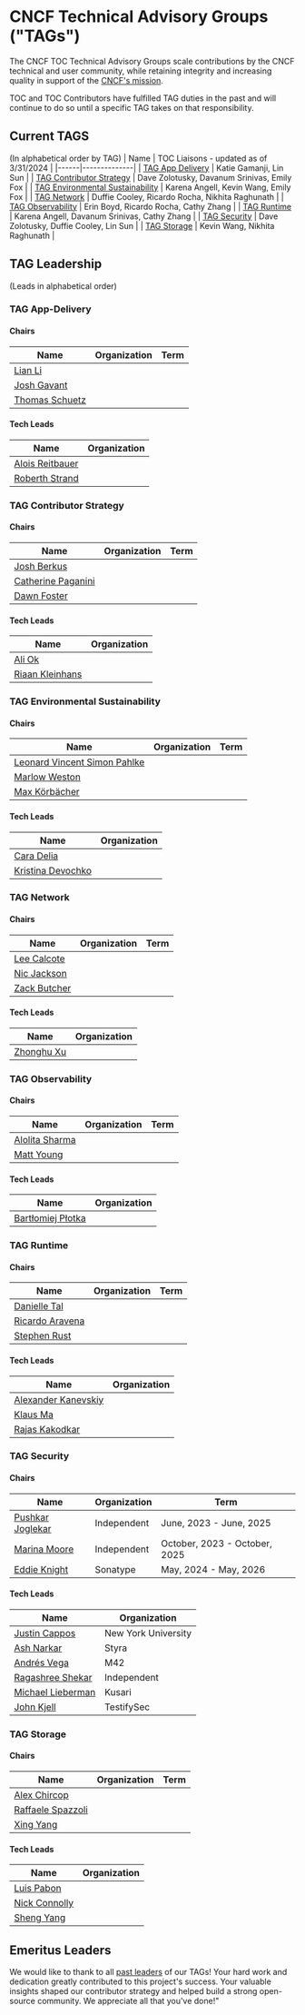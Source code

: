 # CNCF Technical Advisory Groups ("TAGs")

The CNCF TOC Technical Advisory Groups scale contributions by the CNCF
technical and user community, while retaining integrity and increasing quality
in support of the [CNCF's mission](https://github.com/cncf/foundation/blob/master/charter.md#1-mission-of-the-cloud-native-computing-foundation).

TOC and TOC Contributors have fulfilled TAG duties in the past and will continue to do so until a specific TAG takes on that responsibility.

## Current TAGS
(In alphabetical order by TAG)
| Name | TOC Liaisons - updated as of 3/31/2024 |
|------|--------------| 
| [TAG App Delivery](https://github.com/cncf/tag-app-delivery) | Katie Gamanji, Lin Sun |
| [TAG Contributor Strategy](https://github.com/cncf/tag-contributor-strategy) |  Dave Zolotusky, Davanum Srinivas, Emily Fox |
| [TAG Environmental Sustainability](https://github.com/cncf/tag-env-sustainability/) | Karena Angell, Kevin Wang, Emily Fox |
| [TAG Network](https://github.com/cncf/tag-network) | Duffie Cooley, Ricardo Rocha, Nikhita Raghunath |
| [TAG Observability](https://github.com/cncf/tag-observability) | Erin Boyd, Ricardo Rocha,  Cathy Zhang |
| [TAG Runtime](https://github.com/cncf/tag-runtime) | Karena Angell, Davanum Srinivas, Cathy Zhang |
| [TAG Security](https://github.com/cncf/tag-security) |  Dave Zolotusky, Duffie Cooley, Lin Sun |
| [TAG Storage](https://github.com/cncf/tag-storage) | Kevin Wang, Nikhita Raghunath |

## TAG Leadership

(Leads in alphabetical order)
<!-- initial refactor update adding chairs and leads form each TAG repo README - Riaan - Dec 2023 -->

### TAG App-Delivery
#### Chairs
| Name                  | Organization            | Term                |
|-----------------------|------------------------|---------------------|
| [Lian Li](https://github.com/lianmakesthings) |   |   |
| [Josh Gavant](https://github.com/joshgav)     |   |   | 
| [Thomas Schuetz](https://github.com/thschue)  |   |   |

#### Tech Leads

| Name                  | Organization           | 
|-----------------------|------------------------|
| [Alois Reitbauer](https://github.com/AloisReitbauer)  |   |
| [Roberth Strand](https://github.com/roberthstrand)    |   |


### TAG Contributor Strategy
#### Chairs
| Name                  | Organization            | Term                |
|-----------------------|------------------------|---------------------|
| [Josh Berkus](https://github.com/jberkus)         |   |   |
| [Catherine Paganini](https://github.com/CathPag)  |   |   | 
| [Dawn Foster](https://github.com/geekygirldawn)   |   |   |

#### Tech Leads

| Name                  | Organization           | 
|-----------------------|------------------------|
| [Ali Ok](https://github.com/aliok)            |     |
| [Riaan Kleinhans](https://github.com/Riaankl) |     |

  
### TAG Environmental Sustainability
#### Chairs
| Name                  | Organization            | Term                |
|-----------------------|------------------------|---------------------|
| [Leonard Vincent Simon Pahlke](https://github.com/leonardpahlke)  |   |   |
| [Marlow Weston](https://github.com/catblade)                      |   |   | 
| [Max Körbächer](https://github.com/mkorbi)                        |   |   |

#### Tech Leads

| Name                  | Organization           | 
|-----------------------|------------------------|
| [Cara Delia](https://github.com/caradelia)                |   |
| [Kristina Devochko](https://github.com/guidemetothemoon)  |   |


### TAG Network
#### Chairs
| Name                  | Organization            | Term                |
|-----------------------|------------------------|---------------------|
| [Lee Calcote](https://github.com/leecalcote)      |   |   |
| [Nic Jackson](https://github.com/nicholasjackson) |   |   | 
| [Zack Butcher](https://github.com/ZackButcher)    |   |   |
#### Tech Leads

| Name                  | Organization           | 
|-----------------------|------------------------|
| [Zhonghu Xu](https://github.com/hzxuzhonghu)  |   |


### TAG Observability
#### Chairs
| Name                  | Organization            | Term                |
|-----------------------|------------------------|---------------------|
| [Alolita Sharma](https://github.com/alolita)  |   |   |
| [Matt Young](https://github.com/halcyondude)  |   |   | 

#### Tech Leads

| Name                  | Organization           | 
|-----------------------|------------------------|
| [Bartłomiej Płotka](https://github.com/bwplotka)| |


### TAG Runtime 
#### Chairs
| Name                  | Organization            | Term                |
|-----------------------|------------------------|---------------------|
| [Danielle Tal](https://github.com/miao0miao)      |   |   |
| [Ricardo Aravena](https://github.com/raravena80)  |   |   | 
| [Stephen Rust](https://github.com/srust)          |   |   |

#### Tech Leads

| Name                  | Organization           | 
|-----------------------|------------------------|
| [Alexander Kanevskiy](https://github.com/kad)         |   |
| [Klaus Ma](https://github.com/k82cn)                  |   |
| [Rajas Kakodkar](https://github.com/rajaskakodkar)    |   |
 

### TAG Security
#### Chairs
| Name                  | Organization            | Term                |
|-----------------------|------------------------|---------------------|
| [Pushkar Joglekar](https://github.com/PushkarJ)      | Independent            | June, 2023 - June, 2025 | @ |
| [Marina Moore](https://github.com/mnm678)          | Independent                  | October, 2023 - October, 2025 | 
| [Eddie Knight](https://github.com/eddie-knight)          | Sonatype               | May, 2024 - May, 2026 | @ |

#### Tech Leads

| Name                  | Organization           | 
|-----------------------|------------------------|
| [Justin Cappos](https://github.com/JustinCappos)       | New York University    |
| [Ash Narkar](https://github.com/ashutosh-narkar)       | Styra                  |
| [Andrés Vega](https://github.com/anvega)               | M42                    | 
| [Ragashree Shekar](https://github.com/ragashreeshekar) | Independent            |
| [Michael Lieberman](https://github.com/mlieberman85)   | Kusari                 | 
| [John Kjell](https://github.com/kjell)                 | TestifySec             | 


### TAG Storage 
#### Chairs
| Name                  | Organization            | Term                |
|-----------------------|------------------------|---------------------|
| [Alex Chircop](https://github.com/chira001)               |   |   |
| [Raffaele Spazzoli](https://github.com/raffaelespazzoli)  |   |   |
| [Xing Yang](https://github.com/xing-yang)                 |   |   |

#### Tech Leads

| Name                  | Organization           | 
|-----------------------|------------------------|
| [Luis Pabon](https://github.com/lpabon)       |   |
| [Nick Connolly](https://github.com/nconnolly1)|   |
| [Sheng Yang](https://github.com/yasker)       |   |


## Emeritus Leaders

We would like to thank to all [past leaders](emeritus_leaders.md) of our TAGs! Your hard work and dedication greatly contributed to this project's success. Your valuable insights shaped our contributor strategy and helped build a strong open-source community. We appreciate all that you've done!"